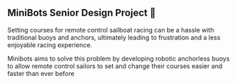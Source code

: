 ## MiniBots Senior Design Project 👋

Setting courses for remote control sailboat racing can be a hassle with traditional buoys and anchors,  ultimately leading to frustration and a less enjoyable racing experience. 

Minibots aims to solve this problem by developing robotic anchorless buoys to allow remote control sailors to set and change their courses easier and faster than ever before

